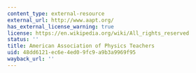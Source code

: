 ```yaml
---
content_type: external-resource
external_url: http://www.aapt.org/
has_external_license_warning: true
license: https://en.wikipedia.org/wiki/All_rights_reserved
status: ''
title: American Association of Physics Teachers
uid: 48dd6121-ec6e-4ed0-9fc9-a9b3a9969f95
wayback_url: ''
---
```

